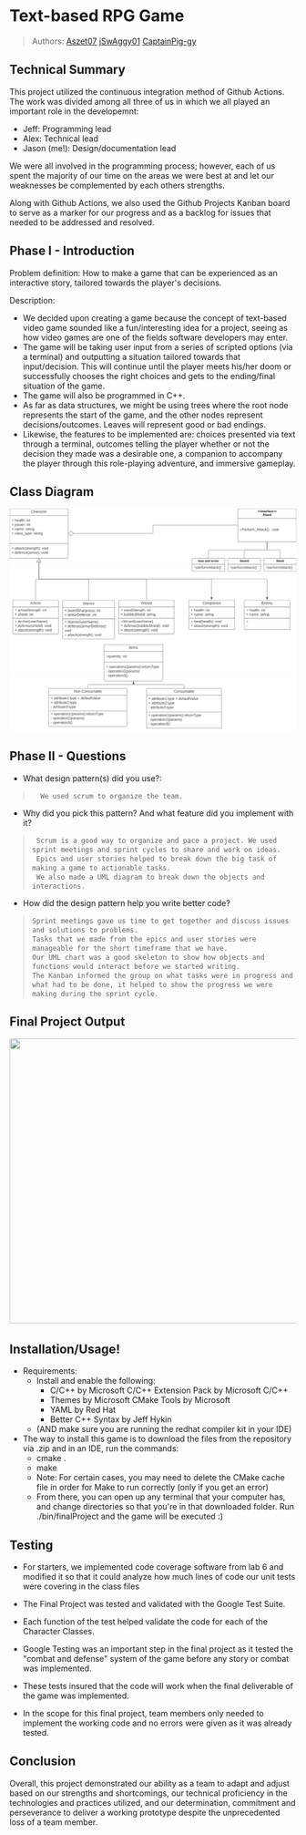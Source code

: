 # Text-based RPG Game
 > Authors: [Aszet07](https://github.com/aszet07) [jSwAggy01](https://github.com/jSwAggy01) [CaptainPig-gy](https://github.com/CaptainPig-gy)

## Technical Summary
This project utilized the continuous integration method of Github Actions. The work was divided among all three of us in which we all played an important role in the developemnt:
- Jeff: Programming lead
- Alex: Technical lead
- Jason (me!): Design/documentation lead

We were all involved in the programming process; however, each of us spent the majority of our time on the areas we were best at and let our weaknesses be complemented by each others strengths.

Along with Github Actions, we also used the Github Projects Kanban board to serve as a marker for our progress and as a backlog for issues that needed to be addressed and resolved.

## Phase I - Introduction
Problem definition: How to make a game that can be experienced as an interactive story, tailored towards the player's decisions.

Description:
- We decided upon creating a game because the concept of text-based video game sounded like a fun/interesting idea for a project, seeing as how video games are one of the fields software developers may enter.
- The game will be taking user input from a series of scripted options (via a terminal) and outputting a situation tailored towards that input/decision. This will continue until the player meets his/her doom or successfully chooses the right choices and gets to the ending/final situation of the game.
- The game will also be programmed in C++.
- As far as data structures, we might be using trees where the root node represents the start of the game, and the other nodes represent decisions/outcomes. Leaves will represent good or bad endings.
- Likewise, the features to be implemented are: choices presented via text through a terminal, outcomes telling the player whether or not the decision they made was a desirable one, a companion to accompany the player through this role-playing adventure, and immersive gameplay.

## Class Diagram

![UML diagram for class inheritance ](https://github.com/jSwAggy01/Text-based-RPG-Game/blob/main/UML%20Final%20Project_1.jpg?raw=true)
 
## Phase II - Questions
- What design pattern(s) did you use?:

>       We used scrum to organize the team.

- Why did you pick this pattern? And what feature did you implement with it?
     
 >      Scrum is a good way to organize and pace a project. We used sprint meetings and sprint cycles to share and work on ideas.
 >      Epics and user stories helped to break down the big task of making a game to actionable tasks.
 >      We also made a UML diagram to break down the objects and interactions.
 
- How did the design pattern help you write better code?
     
 >     Sprint meetings gave us time to get together and discuss issues and solutions to problems. 
 >     Tasks that we made from the epics and user stories were manageable for the short timeframe that we have. 
 >     Our UML chart was a good skeleton to show how objects and functions would interact before we started writing. 
 >     The Kanban informed the group on what tasks were in progress and what had to be done, it helped to show the progress we were making during the sprint cycle.

## Final Project Output
<img src="https://user-images.githubusercontent.com/100899925/180346974-6af2206d-1c19-45dd-8e95-a65bd18a4420.png" height="500" width="1000" >
 
## Installation/Usage!
- Requirements: 
  - Install and enable the following:
    - C/C++ by Microsoft C/C++ Extension Pack by Microsoft C/C++ 
    - Themes by Microsoft CMake Tools by Microsoft 
    - YAML by Red Hat 
    - Better C++ Syntax by Jeff Hykin 
  - (AND make sure you are running the redhat compiler kit in your IDE)
- The way to install this game is to download the files from the repository via .zip and in an IDE, run the commands:
  - cmake .
  - make
  - Note: For certain cases, you may need to delete the CMake cache file in order for Make to run correctly (only if you get an error)
  - From there, you can open up any terminal that your computer has, and change directories so that you're in that downloaded folder. Run ./bin/finalProject and the game will be executed :)

## Testing
- For starters, we implemented code coverage software from lab 6 and modified it so that it could analyze how much lines of code our unit tests were covering in the class files
- The Final Project was tested and validated with the Google Test Suite.
- Each function of the test helped validate the code for each of the Character Classes.

- Google Testing was an important step in the final project as it tested the "combat and defense" system of the game before any story or combat was implemented.
- These tests insured that the code will work when the final deliverable of the game was implemented.
- In the scope for this final project, team members only needed to implement the working  code and no errors were given as it was already tested.

## Conclusion
Overall, this project demonstrated our ability as a team to adapt and adjust based on our strengths and shortcomings, our technical proficiency in the technologies and practices utilized, and our determination, commitment and perseverance to deliver a working prototype despite the unprecedented loss of a team member.
